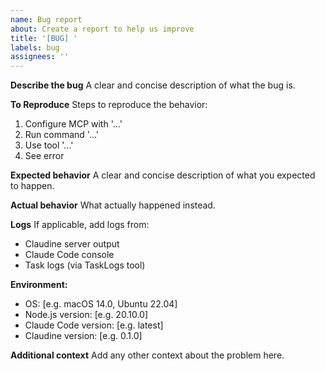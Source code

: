 ```yaml
---
name: Bug report
about: Create a report to help us improve
title: '[BUG] '
labels: bug
assignees: ''
---
```


**Describe the bug**
A clear and concise description of what the bug is.

**To Reproduce**
Steps to reproduce the behavior:
1. Configure MCP with '...'
2. Run command '...'
3. Use tool '...'
4. See error

**Expected behavior**
A clear and concise description of what you expected to happen.

**Actual behavior**
What actually happened instead.

**Logs**
If applicable, add logs from:
- Claudine server output
- Claude Code console
- Task logs (via TaskLogs tool)

**Environment:**
 - OS: [e.g. macOS 14.0, Ubuntu 22.04]
 - Node.js version: [e.g. 20.10.0]
 - Claude Code version: [e.g. latest]
 - Claudine version: [e.g. 0.1.0]

**Additional context**
Add any other context about the problem here.